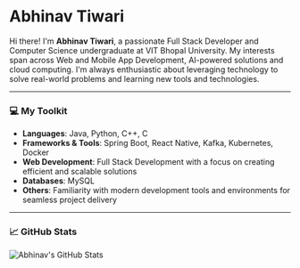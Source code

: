 # Abhinav Tiwari

Hi there! I'm **Abhinav Tiwari**, a passionate Full Stack Developer and Computer Science undergraduate at VIT Bhopal University. My interests span across Web and Mobile App Development, AI-powered solutions and cloud computing. I'm always enthusiastic about leveraging technology to solve real-world problems and learning new tools and technologies.

---

### 💻 My Toolkit
- **Languages**: Java, Python, C++, C
- **Frameworks & Tools**: Spring Boot, React Native, Kafka, Kubernetes, Docker
- **Web Development**: Full Stack Development with a focus on creating efficient and scalable solutions
- **Databases**: MySQL
- **Others**: Familiarity with modern development tools and environments for seamless project delivery

---

### 📈 **GitHub Stats**

![Abhinav's GitHub Stats](https://github-readme-stats.vercel.app/api?username=abhinavspeakss&show_icons=true&theme=radical)




